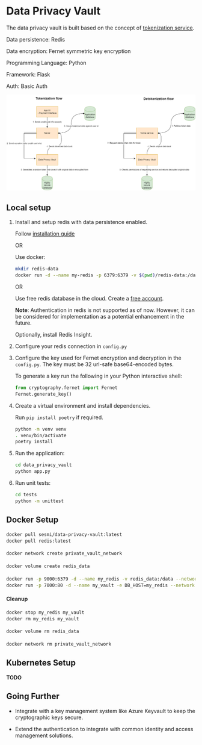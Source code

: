 # Data Privacy Vault

The data privacy vault is built based on the concept of [tokenization service](https://en.wikipedia.org/wiki/Tokenization_(data_security)).


Data persistence: Redis

Data encryption: Fernet symmetric key encryption

Programming Language: Python

Framework: Flask

Auth: Basic Auth

![Concept Diagram](./Concept%20Diagram.drawio.png)


## Local setup

1. Install and setup redis with data persistence enabled.

    Follow [installation guide](https://redis.io/docs/install/install-redis/)

    OR

    Use docker: 
    ```sh
    mkdir redis-data
    docker run -d --name my-redis -p 6379:6379 -v $(pwd)/redis-data:/data redis:latest --appendonly yes
    ```

    OR 

    Use free redis database in the cloud. Create a [free account](https://redis.com/try-free/).

    **Note**: Authentication in redis is not supported as of now. However, it can be considered for implementation as a potential enhancement in the future.

    Optionally, install Redis Insight.

2. Configure your redis connection in `config.py`

3. Configure the key used for Fernet encryption and decryption in the `config.py`. The key must be 32 url-safe base64-encoded bytes.

    To generate a key run the following in your Python interactive shell:
    ```py
    from cryptography.fernet import Fernet
    Fernet.generate_key()
    ```

4. Create a virtual environment and install dependencies.

    Run `pip install poetry` if required.

    ```sh
    python -m venv venv
    . venv/bin/activate
    poetry install
    ```

5. Run the application:

    ```sh
    cd data_privacy_vault
    python app.py
    ```

6. Run unit tests:

    ```sh
    cd tests
    python -m unittest
    ```

## Docker Setup

```sh
docker pull sesmi/data-privacy-vault:latest
docker pull redis:latest

docker network create private_vault_network

docker volume create redis_data

docker run -p 9000:6379 -d --name my_redis -v redis_data:/data --network private_vault_network redis redis-server --appendonly yes
docker run -p 7000:80 -d --name my_vault -e DB_HOST=my_redis --network private_vault_network sesmi/data-privacy-vault:latest
```

#### Cleanup

```sh
docker stop my_redis my_vault
docker rm my_redis my_vault

docker volume rm redis_data

docker network rm private_vault_network
```

## Kubernetes Setup

**TODO**

## Going Further

- Integrate with a key management system like Azure Keyvault to keep the cryptographic keys secure.

- Extend the authentication to integrate with common identity and access management solutions.
